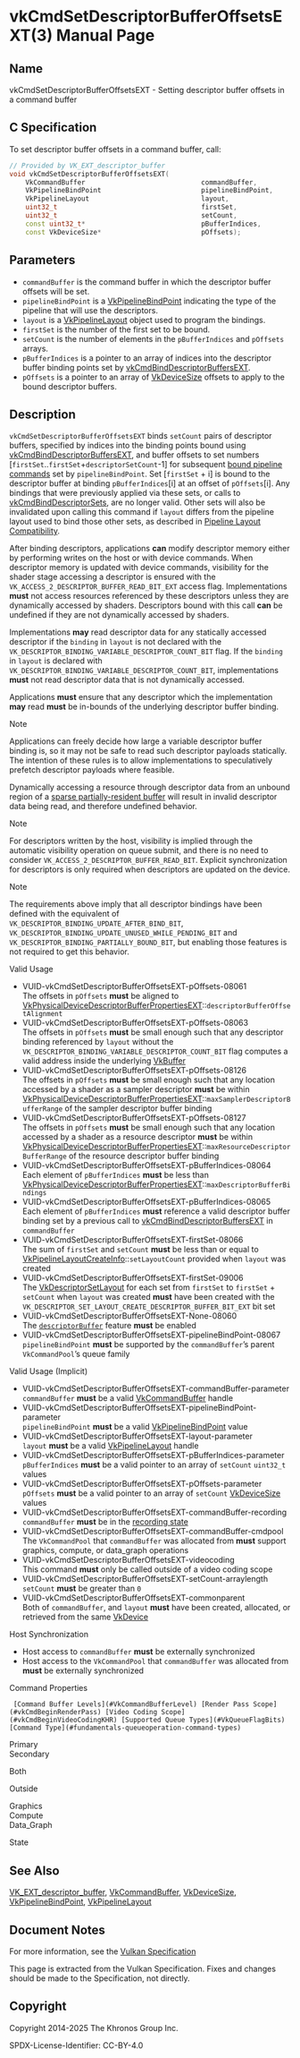 # vkCmdSetDescriptorBufferOffsetsEXT(3) Manual Page

## Name

vkCmdSetDescriptorBufferOffsetsEXT - Setting descriptor buffer offsets in a command buffer



## [](#_c_specification)C Specification

To set descriptor buffer offsets in a command buffer, call:

```c++
// Provided by VK_EXT_descriptor_buffer
void vkCmdSetDescriptorBufferOffsetsEXT(
    VkCommandBuffer                             commandBuffer,
    VkPipelineBindPoint                         pipelineBindPoint,
    VkPipelineLayout                            layout,
    uint32_t                                    firstSet,
    uint32_t                                    setCount,
    const uint32_t*                             pBufferIndices,
    const VkDeviceSize*                         pOffsets);
```

## [](#_parameters)Parameters

- `commandBuffer` is the command buffer in which the descriptor buffer offsets will be set.
- `pipelineBindPoint` is a [VkPipelineBindPoint](https://registry.khronos.org/vulkan/specs/latest/man/html/VkPipelineBindPoint.html) indicating the type of the pipeline that will use the descriptors.
- `layout` is a [VkPipelineLayout](https://registry.khronos.org/vulkan/specs/latest/man/html/VkPipelineLayout.html) object used to program the bindings.
- `firstSet` is the number of the first set to be bound.
- `setCount` is the number of elements in the `pBufferIndices` and `pOffsets` arrays.
- `pBufferIndices` is a pointer to an array of indices into the descriptor buffer binding points set by [vkCmdBindDescriptorBuffersEXT](https://registry.khronos.org/vulkan/specs/latest/man/html/vkCmdBindDescriptorBuffersEXT.html).
- `pOffsets` is a pointer to an array of [VkDeviceSize](https://registry.khronos.org/vulkan/specs/latest/man/html/VkDeviceSize.html) offsets to apply to the bound descriptor buffers.

## [](#_description)Description

`vkCmdSetDescriptorBufferOffsetsEXT` binds `setCount` pairs of descriptor buffers, specified by indices into the binding points bound using [vkCmdBindDescriptorBuffersEXT](https://registry.khronos.org/vulkan/specs/latest/man/html/vkCmdBindDescriptorBuffersEXT.html), and buffer offsets to set numbers \[`firstSet`..`firstSet`+`descriptorSetCount`-1] for subsequent [bound pipeline commands](https://registry.khronos.org/vulkan/specs/latest/html/vkspec.html#pipelines-bindpoint-commands) set by `pipelineBindPoint`. Set \[`firstSet` + i] is bound to the descriptor buffer at binding `pBufferIndices`\[i] at an offset of `pOffsets`\[i]. Any bindings that were previously applied via these sets, or calls to [vkCmdBindDescriptorSets](https://registry.khronos.org/vulkan/specs/latest/man/html/vkCmdBindDescriptorSets.html), are no longer valid. Other sets will also be invalidated upon calling this command if `layout` differs from the pipeline layout used to bind those other sets, as described in [Pipeline Layout Compatibility](https://registry.khronos.org/vulkan/specs/latest/html/vkspec.html#descriptorsets-compatibility).

After binding descriptors, applications **can** modify descriptor memory either by performing writes on the host or with device commands. When descriptor memory is updated with device commands, visibility for the shader stage accessing a descriptor is ensured with the `VK_ACCESS_2_DESCRIPTOR_BUFFER_READ_BIT_EXT` access flag. Implementations **must** not access resources referenced by these descriptors unless they are dynamically accessed by shaders. Descriptors bound with this call **can** be undefined if they are not dynamically accessed by shaders.

Implementations **may** read descriptor data for any statically accessed descriptor if the `binding` in `layout` is not declared with the `VK_DESCRIPTOR_BINDING_VARIABLE_DESCRIPTOR_COUNT_BIT` flag. If the `binding` in `layout` is declared with `VK_DESCRIPTOR_BINDING_VARIABLE_DESCRIPTOR_COUNT_BIT`, implementations **must** not read descriptor data that is not dynamically accessed.

Applications **must** ensure that any descriptor which the implementation **may** read **must** be in-bounds of the underlying descriptor buffer binding.

Note

Applications can freely decide how large a variable descriptor buffer binding is, so it may not be safe to read such descriptor payloads statically. The intention of these rules is to allow implementations to speculatively prefetch descriptor payloads where feasible.

Dynamically accessing a resource through descriptor data from an unbound region of a [sparse partially-resident buffer](https://registry.khronos.org/vulkan/specs/latest/html/vkspec.html#sparsememory-partially-resident-buffers) will result in invalid descriptor data being read, and therefore undefined behavior.

Note

For descriptors written by the host, visibility is implied through the automatic visibility operation on queue submit, and there is no need to consider `VK_ACCESS_2_DESCRIPTOR_BUFFER_READ_BIT`. Explicit synchronization for descriptors is only required when descriptors are updated on the device.

Note

The requirements above imply that all descriptor bindings have been defined with the equivalent of `VK_DESCRIPTOR_BINDING_UPDATE_AFTER_BIND_BIT`, `VK_DESCRIPTOR_BINDING_UPDATE_UNUSED_WHILE_PENDING_BIT` and `VK_DESCRIPTOR_BINDING_PARTIALLY_BOUND_BIT`, but enabling those features is not required to get this behavior.

Valid Usage

- [](#VUID-vkCmdSetDescriptorBufferOffsetsEXT-pOffsets-08061)VUID-vkCmdSetDescriptorBufferOffsetsEXT-pOffsets-08061  
  The offsets in `pOffsets` **must** be aligned to [VkPhysicalDeviceDescriptorBufferPropertiesEXT](https://registry.khronos.org/vulkan/specs/latest/man/html/VkPhysicalDeviceDescriptorBufferPropertiesEXT.html)::`descriptorBufferOffsetAlignment`
- [](#VUID-vkCmdSetDescriptorBufferOffsetsEXT-pOffsets-08063)VUID-vkCmdSetDescriptorBufferOffsetsEXT-pOffsets-08063  
  The offsets in `pOffsets` **must** be small enough such that any descriptor binding referenced by `layout` without the `VK_DESCRIPTOR_BINDING_VARIABLE_DESCRIPTOR_COUNT_BIT` flag computes a valid address inside the underlying [VkBuffer](https://registry.khronos.org/vulkan/specs/latest/man/html/VkBuffer.html)
- [](#VUID-vkCmdSetDescriptorBufferOffsetsEXT-pOffsets-08126)VUID-vkCmdSetDescriptorBufferOffsetsEXT-pOffsets-08126  
  The offsets in `pOffsets` **must** be small enough such that any location accessed by a shader as a sampler descriptor **must** be within [VkPhysicalDeviceDescriptorBufferPropertiesEXT](https://registry.khronos.org/vulkan/specs/latest/man/html/VkPhysicalDeviceDescriptorBufferPropertiesEXT.html)::`maxSamplerDescriptorBufferRange` of the sampler descriptor buffer binding
- [](#VUID-vkCmdSetDescriptorBufferOffsetsEXT-pOffsets-08127)VUID-vkCmdSetDescriptorBufferOffsetsEXT-pOffsets-08127  
  The offsets in `pOffsets` **must** be small enough such that any location accessed by a shader as a resource descriptor **must** be within [VkPhysicalDeviceDescriptorBufferPropertiesEXT](https://registry.khronos.org/vulkan/specs/latest/man/html/VkPhysicalDeviceDescriptorBufferPropertiesEXT.html)::`maxResourceDescriptorBufferRange` of the resource descriptor buffer binding
- [](#VUID-vkCmdSetDescriptorBufferOffsetsEXT-pBufferIndices-08064)VUID-vkCmdSetDescriptorBufferOffsetsEXT-pBufferIndices-08064  
  Each element of `pBufferIndices` **must** be less than [VkPhysicalDeviceDescriptorBufferPropertiesEXT](https://registry.khronos.org/vulkan/specs/latest/man/html/VkPhysicalDeviceDescriptorBufferPropertiesEXT.html)::`maxDescriptorBufferBindings`
- [](#VUID-vkCmdSetDescriptorBufferOffsetsEXT-pBufferIndices-08065)VUID-vkCmdSetDescriptorBufferOffsetsEXT-pBufferIndices-08065  
  Each element of `pBufferIndices` **must** reference a valid descriptor buffer binding set by a previous call to [vkCmdBindDescriptorBuffersEXT](https://registry.khronos.org/vulkan/specs/latest/man/html/vkCmdBindDescriptorBuffersEXT.html) in `commandBuffer`
- [](#VUID-vkCmdSetDescriptorBufferOffsetsEXT-firstSet-08066)VUID-vkCmdSetDescriptorBufferOffsetsEXT-firstSet-08066  
  The sum of `firstSet` and `setCount` **must** be less than or equal to [VkPipelineLayoutCreateInfo](https://registry.khronos.org/vulkan/specs/latest/man/html/VkPipelineLayoutCreateInfo.html)::`setLayoutCount` provided when `layout` was created
- [](#VUID-vkCmdSetDescriptorBufferOffsetsEXT-firstSet-09006)VUID-vkCmdSetDescriptorBufferOffsetsEXT-firstSet-09006  
  The [VkDescriptorSetLayout](https://registry.khronos.org/vulkan/specs/latest/man/html/VkDescriptorSetLayout.html) for each set from `firstSet` to `firstSet` + `setCount` when `layout` was created **must** have been created with the `VK_DESCRIPTOR_SET_LAYOUT_CREATE_DESCRIPTOR_BUFFER_BIT_EXT` bit set
- [](#VUID-vkCmdSetDescriptorBufferOffsetsEXT-None-08060)VUID-vkCmdSetDescriptorBufferOffsetsEXT-None-08060  
  The [`descriptorBuffer`](https://registry.khronos.org/vulkan/specs/latest/html/vkspec.html#features-descriptorBuffer) feature **must** be enabled
- [](#VUID-vkCmdSetDescriptorBufferOffsetsEXT-pipelineBindPoint-08067)VUID-vkCmdSetDescriptorBufferOffsetsEXT-pipelineBindPoint-08067  
  `pipelineBindPoint` **must** be supported by the `commandBuffer`’s parent `VkCommandPool`’s queue family

Valid Usage (Implicit)

- [](#VUID-vkCmdSetDescriptorBufferOffsetsEXT-commandBuffer-parameter)VUID-vkCmdSetDescriptorBufferOffsetsEXT-commandBuffer-parameter  
  `commandBuffer` **must** be a valid [VkCommandBuffer](https://registry.khronos.org/vulkan/specs/latest/man/html/VkCommandBuffer.html) handle
- [](#VUID-vkCmdSetDescriptorBufferOffsetsEXT-pipelineBindPoint-parameter)VUID-vkCmdSetDescriptorBufferOffsetsEXT-pipelineBindPoint-parameter  
  `pipelineBindPoint` **must** be a valid [VkPipelineBindPoint](https://registry.khronos.org/vulkan/specs/latest/man/html/VkPipelineBindPoint.html) value
- [](#VUID-vkCmdSetDescriptorBufferOffsetsEXT-layout-parameter)VUID-vkCmdSetDescriptorBufferOffsetsEXT-layout-parameter  
  `layout` **must** be a valid [VkPipelineLayout](https://registry.khronos.org/vulkan/specs/latest/man/html/VkPipelineLayout.html) handle
- [](#VUID-vkCmdSetDescriptorBufferOffsetsEXT-pBufferIndices-parameter)VUID-vkCmdSetDescriptorBufferOffsetsEXT-pBufferIndices-parameter  
  `pBufferIndices` **must** be a valid pointer to an array of `setCount` `uint32_t` values
- [](#VUID-vkCmdSetDescriptorBufferOffsetsEXT-pOffsets-parameter)VUID-vkCmdSetDescriptorBufferOffsetsEXT-pOffsets-parameter  
  `pOffsets` **must** be a valid pointer to an array of `setCount` [VkDeviceSize](https://registry.khronos.org/vulkan/specs/latest/man/html/VkDeviceSize.html) values
- [](#VUID-vkCmdSetDescriptorBufferOffsetsEXT-commandBuffer-recording)VUID-vkCmdSetDescriptorBufferOffsetsEXT-commandBuffer-recording  
  `commandBuffer` **must** be in the [recording state](#commandbuffers-lifecycle)
- [](#VUID-vkCmdSetDescriptorBufferOffsetsEXT-commandBuffer-cmdpool)VUID-vkCmdSetDescriptorBufferOffsetsEXT-commandBuffer-cmdpool  
  The `VkCommandPool` that `commandBuffer` was allocated from **must** support graphics, compute, or data\_graph operations
- [](#VUID-vkCmdSetDescriptorBufferOffsetsEXT-videocoding)VUID-vkCmdSetDescriptorBufferOffsetsEXT-videocoding  
  This command **must** only be called outside of a video coding scope
- [](#VUID-vkCmdSetDescriptorBufferOffsetsEXT-setCount-arraylength)VUID-vkCmdSetDescriptorBufferOffsetsEXT-setCount-arraylength  
  `setCount` **must** be greater than `0`
- [](#VUID-vkCmdSetDescriptorBufferOffsetsEXT-commonparent)VUID-vkCmdSetDescriptorBufferOffsetsEXT-commonparent  
  Both of `commandBuffer`, and `layout` **must** have been created, allocated, or retrieved from the same [VkDevice](https://registry.khronos.org/vulkan/specs/latest/man/html/VkDevice.html)

Host Synchronization

- Host access to `commandBuffer` **must** be externally synchronized
- Host access to the `VkCommandPool` that `commandBuffer` was allocated from **must** be externally synchronized

Command Properties

     [Command Buffer Levels](#VkCommandBufferLevel) [Render Pass Scope](#vkCmdBeginRenderPass) [Video Coding Scope](#vkCmdBeginVideoCodingKHR) [Supported Queue Types](#VkQueueFlagBits) [Command Type](#fundamentals-queueoperation-command-types)

Primary  
Secondary

Both

Outside

Graphics  
Compute  
Data\_Graph

State

## [](#_see_also)See Also

[VK\_EXT\_descriptor\_buffer](https://registry.khronos.org/vulkan/specs/latest/man/html/VK_EXT_descriptor_buffer.html), [VkCommandBuffer](https://registry.khronos.org/vulkan/specs/latest/man/html/VkCommandBuffer.html), [VkDeviceSize](https://registry.khronos.org/vulkan/specs/latest/man/html/VkDeviceSize.html), [VkPipelineBindPoint](https://registry.khronos.org/vulkan/specs/latest/man/html/VkPipelineBindPoint.html), [VkPipelineLayout](https://registry.khronos.org/vulkan/specs/latest/man/html/VkPipelineLayout.html)

## [](#_document_notes)Document Notes

For more information, see the [Vulkan Specification](https://registry.khronos.org/vulkan/specs/latest/html/vkspec.html#vkCmdSetDescriptorBufferOffsetsEXT)

This page is extracted from the Vulkan Specification. Fixes and changes should be made to the Specification, not directly.

## [](#_copyright)Copyright

Copyright 2014-2025 The Khronos Group Inc.

SPDX-License-Identifier: CC-BY-4.0